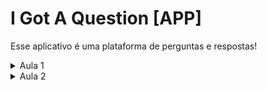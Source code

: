 # I Got A Question [APP]

Esse aplicativo é uma plataforma de perguntas e respostas!

<details>
<summary>Aula 1</summary>

## Conceitos react:

- Componentes
- Propriedades
- Estado

<details>
<summary>Explicação</summary>
<p>

### Componentes

### Propriedades

### Estado

</p>
</details>

## Variavéis de Ambiente

Utilizar variaveis do process env no projeto para segurança quando subir arquivo em repositório público.

> todas as variavéis ficam localizados no arquivo local (.env.local) e tem o padrão de letra maiuscula, importante no react necessita do prefiro REACT*APP*[KEY]

## Conceitos do firebase

Realtime Database - Banco de dados com atualização em tempo real.

### npx create-react-app // yarn create-react-app

[Comando utilizado para preparar ambiente e pacotes para um aplicativo react](https://create-react-app.dev/)

</details>

<details>
<summary>Aula 2</summary>

> [Figma do App](https://www.figma.com/file/SSKzcn2Q1Yjlir17zyJjcp/Letmeask-Copy?node-id=0%3A1)

Sempre que possível utilize svg para não haver distorção nas imagens.

## Webpack

O webpack é um module blunder (), ele possui um padrão determinado para entender cada tipo de arquivo e executar a função adequada referente á ela.

Padrão utilizado para importação de imagens:

```js
import illustrationImg from '../assets/images/illustration.svg';
<img src={illustrationImg} alt='Ilustração de perguntas e respostas' />;
```

Quando se trata de estilos, basta importa-lo em qualquer página ou componente para usar-las.

```js
import './styles/global.css';
```

Para se utilizar as classes utiliza-se className e não class, pois class é uma palavra reservada para criar classes no Javascript

```js
<div className='classe'>Utilizando classes no React</div>
```

Para importação de fontes, basta importa-las no arquivo index.html --> `public/index.html`

## Rotas

Uma SPA possui rotas com determinados atalhos para diferentes funcionalidades da aplicação, a biblioteca utilizada na aplicação é o `react-router-dom`

> Importante: Como a biblioteca não é desenvolvida com typescript é necessário instalar como lib de desenvolvimento, o pacote types@react-router-dom

## Hooks
Toda nomeclatura que começa com ```use...``` é um hook no react, ele necessita estar declarado dentro do componente, pois faz uso de informações do contexto do componente.

</details>

